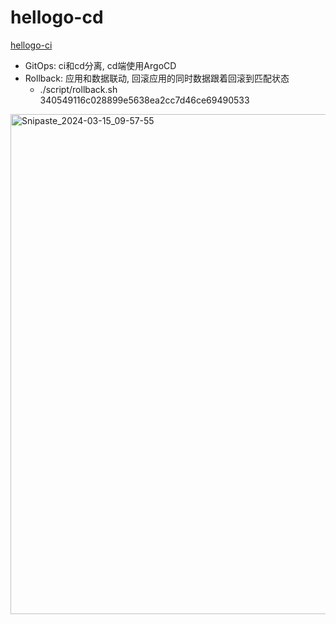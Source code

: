 # hellogo-cd

[hellogo-ci](https://github.com/guobinqiu/hellogo-ci)

- GitOps: ci和cd分离, cd端使用ArgoCD
- Rollback: 应用和数据联动, 回滚应用的同时数据跟着回滚到匹配状态
  - ./script/rollback.sh 340549116c028899e5638ea2cc7d46ce69490533

<img width="800" alt="Snipaste_2024-03-15_09-57-55" src="https://github.com/guobinqiu/hellogo-cd/assets/5800822/fbcaad76-bd81-4784-86e5-ce5d01ac81cf">
